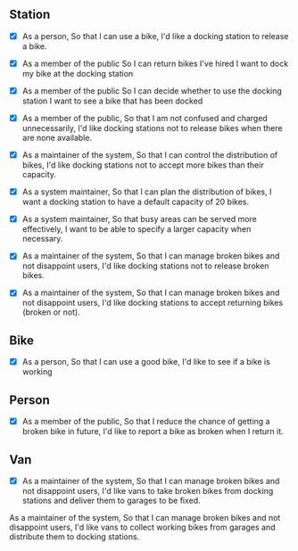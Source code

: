 ## Station

- [x] As a person,
So that I can use a bike,
I'd like a docking station to release a bike.

- [x] As a member of the public
So I can return bikes I've hired
I want to dock my bike at the docking station

- [x] As a member of the public
So I can decide whether to use the docking station
I want to see a bike that has been docked

- [x] As a member of the public,
So that I am not confused and charged unnecessarily,
I'd like docking stations not to release bikes when there are none available.

- [x] As a maintainer of the system,
So that I can control the distribution of bikes,
I'd like docking stations not to accept more bikes than their capacity.

- [x] As a system maintainer,
So that I can plan the distribution of bikes,
I want a docking station to have a default capacity of 20 bikes.

- [x] As a system maintainer,
So that busy areas can be served more effectively,
I want to be able to specify a larger capacity when necessary.

- [x] As a maintainer of the system,
So that I can manage broken bikes and not disappoint users,
I'd like docking stations not to release broken bikes.

- [x] As a maintainer of the system,
So that I can manage broken bikes and not disappoint users,
I'd like docking stations to accept returning bikes (broken or not).

## Bike

- [x] As a person,
So that I can use a good bike,
I'd like to see if a bike is working

## Person

- [x] As a member of the public,
So that I reduce the chance of getting a broken bike in future,
I'd like to report a bike as broken when I return it.

## Van

- [x] As a maintainer of the system,
So that I can manage broken bikes and not disappoint users,
I'd like vans to take broken bikes from docking stations and deliver them to garages to be fixed.

As a maintainer of the system,
So that I can manage broken bikes and not disappoint users,
I'd like vans to collect working bikes from garages and distribute them to docking stations.
